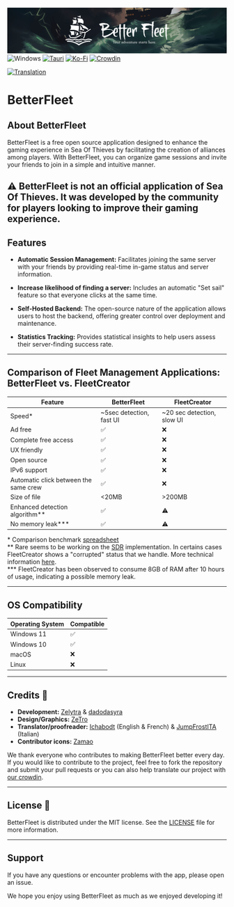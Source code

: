 [![image](/webapp/src/assets/banners/banner.png)](https://betterfleet.fr/)
![Windows](https://img.shields.io/badge/Windows-0078D6?style=for-the-badge&logo=windows&logoColor=white)
[![Tauri](https://img.shields.io/badge/tauri-%2324C8DB.svg?style=for-the-badge&logo=tauri&logoColor=%23FFFFFF)](https://tauri.app/)
[![Ko-Fi](https://img.shields.io/badge/Ko--fi-F16061?style=for-the-badge&logo=ko-fi&logoColor=white)](https://ko-fi.com/zelytra)
[![Crowdin](https://img.shields.io/badge/Crowdin-2E3340.svg?style=for-the-badge&logo=Crowdin&logoColor=white)](https://translate.betterfleet.fr)

[![Translation](https://badges.crowdin.net/betterfleet/localized.svg)](https://translate.betterfleet.fr)

# BetterFleet

## About BetterFleet

BetterFleet is a free open source application designed to enhance the gaming experience in Sea Of Thieves by
facilitating the creation of alliances among players. With BetterFleet, you can organize game sessions and invite your
friends to join in a simple and intuitive manner.

:warning: BetterFleet is not an official application of Sea Of Thieves. It was developed by the community for
players looking to improve their gaming experience.
---

## Features

- **Automatic Session Management:** Facilitates joining the same server with your friends by providing real-time in-game status and server information.

- **Increase likelihood of finding a server:** Includes an automatic "Set sail" feature so that everyone clicks at the same time.

- **Self-Hosted Backend:** The open-source nature of the application allows users to host the backend, offering greater control over deployment and maintenance.

- **Statistics Tracking:** Provides statistical insights to help users assess their server-finding success rate.
---

## Comparison of Fleet Management Applications: BetterFleet vs. FleetCreator

| Feature                               | BetterFleet              | FleetCreator               |
|---------------------------------------|--------------------------|----------------------------|
| Speed*                                | ~5sec detection, fast UI | ~20 sec detection, slow UI |
| Ad free                               | :white_check_mark:       | :x:                        |
| Complete free access                  | :white_check_mark:       | :x:                        |
| UX friendly                           | :white_check_mark:       | :x:                        |
| Open source                           | :white_check_mark:       | :x:                        |
| IPv6 support                          | :white_check_mark:       | :x:                        |
| Automatic click between the same crew | :white_check_mark:       | :x:                        |
| Size of file                          | <20MB                    | >200MB                     |
| Enhanced detection algorithm**        | :white_check_mark:       | :warning:                  |
| No memory leak***                     | :white_check_mark:       | :warning:                  |

\* Comparison benchmark [spreadsheet](https://docs.google.com/spreadsheets/d/12ETC_1stmQ0MtDgxDIbpUkCQvMW4dVE_4f6FLz92RlA/edit?usp=sharing)\
\** Rare seems to be working on the [SDR](https://partner.steamgames.com/doc/features/multiplayer/steamdatagramrelay) implementation. In certains cases FleetCreator shows a "corrupted" status that we handle. More technical information [here](https://github.com/zelytra/BetterFleet/issues/364).\
\*** FleetCreator has been observed to consume 8GB of RAM after 10 hours of usage, indicating a possible memory leak.

---

## OS Compatibility

| Operating System | Compatible         |
|------------------|--------------------|
| Windows 11       | :white_check_mark: |
| Windows 10       | :white_check_mark: |
| macOS            | :x:                |
| Linux            | :x:                |

---

## Credits 👥

- **Development:** [Zelytra](https://zelytra.fr) & [dadodasyra](https://github.com/dadodasyra)
- **Design/Graphics:** [ZeTro](https://zetro.fr)
- **Translator/proofreader:** [Ichabodt](https://github.com/Ichabodt) (English & French) & [JumpFrostITA](https://github.com/JumpFrostITA) (Italian)
- **Contributor icons:** [Zamao](https://www.behance.net/Zamaostudio)

We thank everyone who contributes to making BetterFleet better every day. If you would like to contribute to the
project, feel free to fork the repository and submit your pull requests or you can also help translate our project with [our crowdin](https://translate.betterfleet.fr).

---

## License 📄

BetterFleet is distributed under the MIT license. See the [LICENSE](/LICENSE) file for more information.

---

## Support

If you have any questions or encounter problems with the app, please open an issue.

We hope you enjoy using BetterFleet as much as we enjoyed developing it!
